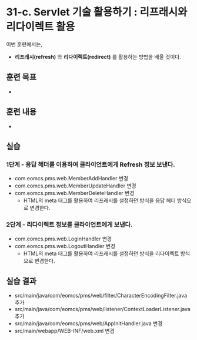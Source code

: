 # 31-c. Servlet 기술 활용하기 : 리프래시와 리다이렉트 활용 

이번 훈련에서는,
- **리프래시(refresh)** 와 **리다이렉트(redirect)** 를 활용하는 방법을 배울 것이다.  

## 훈련 목표
-

## 훈련 내용
-

## 실습

### 1단계 - 응답 헤더를 이용하여 클라이언트에게 Refresh 정보 보낸다.

- com.eomcs.pms.web.MemberAddHandler 변경
- com.eomcs.pms.web.MemberUpdateHandler 변경
- com.eomcs.pms.web.MemberDeleteHandler 변경
  - HTML의 meta 태그를 활용하여 리프래시를 설정하던 방식을 응답 헤더 방식으로 변경한다.

### 2단계 - 리다이렉트 정보를 클라이언트에게 보낸다.

- com.eomcs.pms.web.LoginHandler 변경
- com.eomcs.pms.web.LogoutHandler 변경
  - HTML의 meta 태그를 활용하여 리프래시를 설정하던 방식을 리다이렉트 방식으로 변경한다.
 
## 실습 결과
- src/main/java/com/eomcs/pms/web/filter/CharacterEncodingFilter.java 추가
- src/main/java/com/eomcs/pms/web/listener/ContextLoaderListener.java 추가
- src/main/java/com/eomcs/pms/web/AppInitHandler.java 변경
- src/main/webapp/WEB-INF/web.xml 변경
